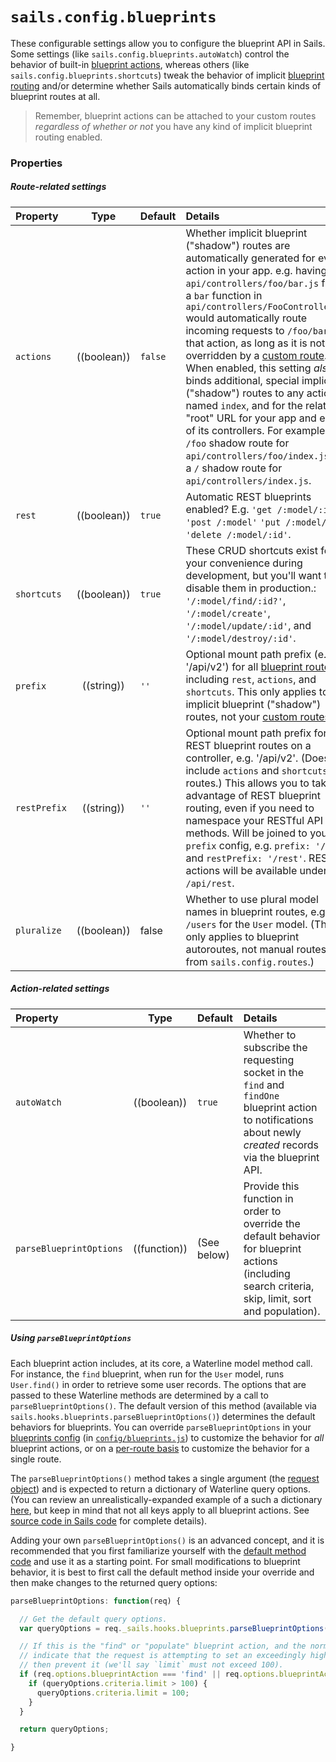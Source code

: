 # `sails.config.blueprints`

These configurable settings allow you to configure the blueprint API in Sails.  Some settings (like `sails.config.blueprints.autoWatch`) control the behavior of built-in [blueprint actions](https://sailsjs.com/documentation/concepts/blueprints/blueprint-actions), whereas others (like `sails.config.blueprints.shortcuts`) tweak the behavior of implicit [blueprint routing](https://sailsjs.com/documentation/concepts/blueprints/blueprint-actions) and/or determine whether Sails automatically binds certain kinds of blueprint routes at all.

> Remember, blueprint actions can be attached to your custom routes _regardless of whether or not_ you have any kind of implicit blueprint routing enabled.

### Properties

##### Route-related settings

| Property    | Type       | Default   | Details |
|:------------|:----------:|:----------|:--------|
| `actions`| ((boolean))|`false`| Whether implicit blueprint ("shadow") routes are automatically generated for every action in your app. e.g. having an `api/controllers/foo/bar.js` file or a `bar` function in `api/controllers/FooController.js` would automatically route incoming requests to `/foo/bar` to that action, as long as it is not overridden by a [custom route](https://sailsjs.com/documentation/concepts/routes/custom-routes).  When enabled, this setting _also_ binds additional, special implicit ("shadow") routes to any actions named `index`, and for the relative "root" URL for your app and each of its controllers.  For example, a `/foo` shadow route for `api/controllers/foo/index.js`, or a `/` shadow route for `api/controllers/index.js`.
|`rest`|((boolean))|`true`|Automatic REST blueprints enabled? E.g. `'get /:model/:id?'` `'post /:model'` `'put /:model/:id'` `'delete /:model/:id'`.
|`shortcuts`|((boolean))|`true`|These CRUD shortcuts exist for your convenience during development, but you'll want to disable them in production.: `'/:model/find/:id?'`, `'/:model/create'`, `'/:model/update/:id'`, and `'/:model/destroy/:id'`.
| `prefix`      | ((string))| `''`     | Optional mount path prefix (e.g. '/api/v2') for all [blueprint routes](https://sailsjs.com/documentation/concepts/blueprints/blueprint-routes), including `rest`, `actions`, and `shortcuts`.  This only applies to implicit blueprint ("shadow") routes, not your [custom routes](https://sailsjs.com/documentation/concepts/routes/custom-routes).
| `restPrefix`  | ((string))| `''`     | Optional mount path prefix for all REST blueprint routes on a controller, e.g. '/api/v2'. (Does not include `actions` and `shortcuts` routes.) This allows you to take advantage of REST blueprint routing, even if you need to namespace your RESTful API methods.  Will be joined to your `prefix` config, e.g. `prefix: '/api'` and `restPrefix: '/rest'`. RESTful actions will be available under `/api/rest`.
|`pluralize`|((boolean))|false| Whether to use plural model names in blueprint routes, e.g. `/users` for the `User` model. (This only applies to blueprint autoroutes, not manual routes from `sails.config.routes`.)


##### Action-related settings

| Property    | Type       | Default   | Details |
|:------------|:----------:|:----------|:--------|
|`autoWatch`|((boolean))|`true`| Whether to subscribe the requesting socket in the `find` and `findOne` blueprint action to notifications about newly _created_ records via the blueprint API.
|`parseBlueprintOptions`|((function))|(See below)|Provide this function in order to override the default behavior for blueprint actions (including search criteria, skip, limit, sort and population).

##### Using `parseBlueprintOptions`

Each blueprint action includes, at its core, a Waterline model method call.  For instance, the `find` blueprint, when run for the `User` model, runs `User.find()` in order to retrieve some user records.  The options that are passed to these Waterline methods are determined by a call to `parseBlueprintOptions()`.  The default version of this method (available via `sails.hooks.blueprints.parseBlueprintOptions()`) determines the default behaviors for blueprints.  You can override `parseBlueprintOptions` in your [blueprints config](https://sailsjs.com/documentation/reference/configuration/sails-config-blueprints) (in [`config/blueprints.js`](https://sailsjs.com/documentation/anatomy/config/blueprints.js)) to customize the behavior for _all_ blueprint actions, or on a [per-route basis](https://sailsjs.com/documentation/concepts/routes/custom-routes#?route-target-options) to customize the behavior for a single route.

The `parseBlueprintOptions()` method takes a single argument (the [request object](https://sailsjs.com/documentation/reference/request-req)) and is expected to return a dictionary of Waterline query options.  (You can review an unrealistically-expanded example of a such a dictionary [here](https://gist.github.com/mikermcneil/1b87af6b6a8458254deb83a6d1cf264f), but keep in mind that not all keys apply to all blueprint actions. See [source code in Sails code](https://github.com/balderdashy/sails/tree/v1.0.0-25/lib/hooks/blueprints/actions) for complete details).

Adding your own `parseBlueprintOptions()` is an advanced concept, and it is recommended that you first familiarize yourself with the [default method code](https://github.com/balderdashy/sails/blob/1.0.0-25/lib/hooks/blueprints/parse-blueprint-options.js) and use it as a starting point.  For small modifications to blueprint behavior, it is best to first call the default method inside your override and then make changes to the returned query options:

```js
parseBlueprintOptions: function(req) {

  // Get the default query options.
  var queryOptions = req._sails.hooks.blueprints.parseBlueprintOptions(req);

  // If this is the "find" or "populate" blueprint action, and the normal query options
  // indicate that the request is attempting to set an exceedingly high `limit` clause,
  // then prevent it (we'll say `limit` must not exceed 100).
  if (req.options.blueprintAction === 'find' || req.options.blueprintAction === 'populate') {
    if (queryOptions.criteria.limit > 100) {
      queryOptions.criteria.limit = 100;
    }
  }

  return queryOptions;

}
```


<docmeta name="displayName" value="sails.config.blueprints">
<docmeta name="pageType" value="property">

